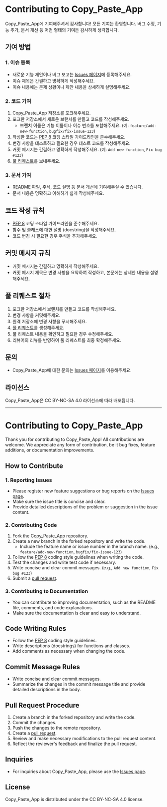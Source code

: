 # Contributing to Copy_Paste_App

Copy_Paste_App에 기여해주셔서 감사합니다! 모든 기여는 환영합니다.
버그 수정, 기능 추가, 문서 개선 등 어떤 형태의 기여든 감사하게 생각합니다.

## 기여 방법

### 1. 이슈 등록

*   새로운 기능 제안이나 버그 보고는 [Issues 페이지](https://github.com/nopigom119/Copy_Paste_App/issues)에 등록해주세요.
*   이슈 제목은 간결하고 명확하게 작성해주세요.
*   이슈 내용에는 문제 상황이나 제안 내용을 상세하게 설명해주세요.

### 2. 코드 기여

1.  Copy_Paste_App 저장소를 포크해주세요.
2.  포크한 저장소에서 새로운 브랜치를 만들고 코드를 작성해주세요.
    *   브랜치 이름은 기능 이름이나 이슈 번호를 포함해주세요. (예: `feature/add-new-function`, `bugfix/fix-issue-123`)
3.  작성한 코드는 [PEP 8](https://www.python.org/dev/peps/pep-0008/) 코딩 스타일 가이드라인을 준수해주세요.
4.  변경 사항을 테스트하고 필요한 경우 테스트 코드를 작성해주세요.
5.  커밋 메시지는 간결하고 명확하게 작성해주세요. (예: `Add new function`, `Fix bug #123`)
6.  [풀 리퀘스트](https://github.com/nopigom119/Copy_Paste_App/pulls)를 보내주세요.

### 3. 문서 기여

*   README 파일, 주석, 코드 설명 등 문서 개선에 기여해주실 수 있습니다.
*   문서 내용은 명확하고 이해하기 쉽게 작성해주세요.

## 코드 작성 규칙

*   [PEP 8](https://www.python.org/dev/peps/pep-0008/) 코딩 스타일 가이드라인을 준수해주세요.
*   함수 및 클래스에 대한 설명 (docstring)을 작성해주세요.
*   코드 변경 시 필요한 경우 주석을 추가해주세요.

## 커밋 메시지 규칙

*   커밋 메시지는 간결하고 명확하게 작성해주세요.
*   커밋 메시지 제목은 변경 사항을 요약하여 작성하고, 본문에는 상세한 내용을 설명해주세요.

## 풀 리퀘스트 절차

1.  포크한 저장소에서 브랜치를 만들고 코드를 작성해주세요.
2.  변경 사항을 커밋해주세요.
3.  원격 저장소에 변경 사항을 푸시해주세요.
4.  [풀 리퀘스트](https://github.com/nopigom119/Copy_Paste_App/pulls)를 생성해주세요.
5.  풀 리퀘스트 내용을 확인하고 필요한 경우 수정해주세요.
6.  리뷰어의 리뷰를 반영하여 풀 리퀘스트를 최종 확정해주세요.

## 문의

*   Copy_Paste_App에 대한 문의는 [Issues 페이지](https://github.com/nopigom119/Copy_Paste_App/issues)를 이용해주세요.

## 라이선스

Copy_Paste_App은 CC BY-NC-SA 4.0 라이선스에 따라 배포됩니다.

---

# Contributing to Copy_Paste_App

Thank you for contributing to Copy_Paste_App! All contributions are welcome. We appreciate any form of contribution, be it bug fixes, feature additions, or documentation improvements.

## How to Contribute

### 1. Reporting Issues

*   Please register new feature suggestions or bug reports on the [Issues page](https://github.com/nopigom119/Copy_Paste_App/issues).
*   Make sure the issue title is concise and clear.
*   Provide detailed descriptions of the problem or suggestion in the issue content.

### 2. Contributing Code

1.  Fork the Copy_Paste_App repository.
2.  Create a new branch in the forked repository and write the code.
    *   Include the feature name or issue number in the branch name. (e.g., `feature/add-new-function`, `bugfix/fix-issue-123`)
3.  Follow the [PEP 8](https://www.python.org/dev/peps/pep-0008/) coding style guidelines when writing the code.
4.  Test the changes and write test code if necessary.
5.  Write concise and clear commit messages. (e.g., `Add new function`, `Fix bug #123`)
6.  Submit a [pull request](https://github.com/nopigom119/Copy_Paste_App/pulls).

### 3. Contributing to Documentation

*   You can contribute to improving documentation, such as the README file, comments, and code explanations.
*   Make sure the documentation is clear and easy to understand.

## Code Writing Rules

*   Follow the [PEP 8](https://www.python.org/dev/peps/pep-0008/) coding style guidelines.
*   Write descriptions (docstrings) for functions and classes.
*   Add comments as necessary when changing the code.

## Commit Message Rules

*   Write concise and clear commit messages.
*   Summarize the changes in the commit message title and provide detailed descriptions in the body.

## Pull Request Procedure

1.  Create a branch in the forked repository and write the code.
2.  Commit the changes.
3.  Push the changes to the remote repository.
4.  Create a [pull request](https://github.com/nopigom119/Copy_Paste_App/pulls).
5.  Review and make necessary modifications to the pull request content.
6.  Reflect the reviewer's feedback and finalize the pull request.

## Inquiries

*   For inquiries about Copy_Paste_App, please use the [Issues page](https://github.com/nopigom119/Copy_Paste_App/issues).

## License

Copy_Paste_App is distributed under the CC BY-NC-SA 4.0 license.

